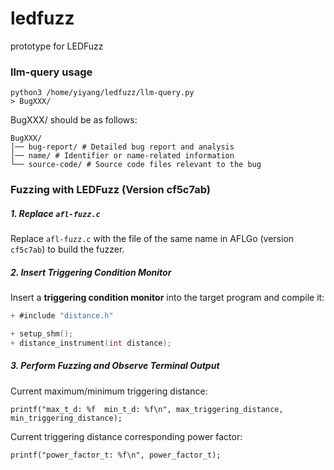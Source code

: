 # ledfuzz
prototype for LEDFuzz

### llm-query usage
```
python3 /home/yiyang/ledfuzz/llm-query.py
> BugXXX/
```

BugXXX/ should be as follows:
```
BugXXX/
│── bug-report/ # Detailed bug report and analysis
│── name/ # Identifier or name-related information
└── source-code/ # Source code files relevant to the bug
```

### Fuzzing with LEDFuzz (Version cf5c7ab)

##### 1. Replace `afl-fuzz.c`
Replace `afl-fuzz.c` with the file of the same name in AFLGo (version `cf5c7ab`) to build the fuzzer.

##### 2. Insert Triggering Condition Monitor
Insert a **triggering condition monitor** into the target program and compile it:

```c
+ #include "distance.h"

+ setup_shm();
+ distance_instrument(int distance);
```

##### 3. Perform Fuzzing and Observe Terminal Output
Current maximum/minimum triggering distance:
```
printf("max_t_d: %f  min_t_d: %f\n", max_triggering_distance, min_triggering_distance);
```

Current triggering distance corresponding power factor:
```
printf("power_factor_t: %f\n", power_factor_t);
```
